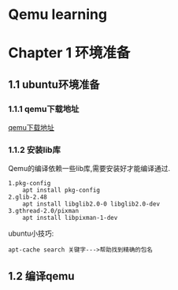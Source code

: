 # Qemu learning

# Chapter 1 环境准备

## 1.1 ubuntu环境准备

### 1.1.1 qemu下载地址

[qemu下载地址](https://download.qemu.org)

### 1.1.2 安装lib库

Qemu的编译依赖一些lib库,需要安装好才能编译通过.

	1.pkg-config
		apt install pkg-config
	2.glib-2.48
		apt install libglib2.0-0 libglib2.0-dev
	3.gthread-2.0/pixman
		apt install libpixman-1-dev

ubuntu小技巧:

	apt-cache search 关键字--->帮助找到精确的包名

## 1.2 编译qemu